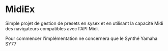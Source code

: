 # MidiEx

Simple projet de gestion de presets en sysex et en utilisant la capacité Midi des navigateurs compatibles avec l'API Midi.

Pour commencer l'implémentation ne concernera que le Synthé Yamaha SY77
